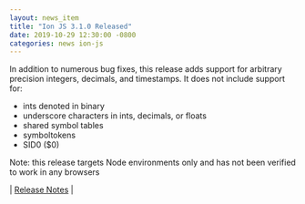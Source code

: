 ```yaml
---
layout: news_item
title: "Ion JS 3.1.0 Released"
date: 2019-10-29 12:30:00 -0800
categories: news ion-js
---
```

In addition to numerous bug fixes, this release adds support for arbitrary precision integers, decimals, and timestamps. It does not include support for:
* ints denoted in binary
* underscore characters in ints, decimals, or floats
* shared symbol tables
* symboltokens
* SID0 ($0)

Note: this release targets Node environments only and has not been verified to work in any browsers

| [Release Notes](https://github.com/amazon-ion/ion-js/releases/tag/v3.1.0) |
